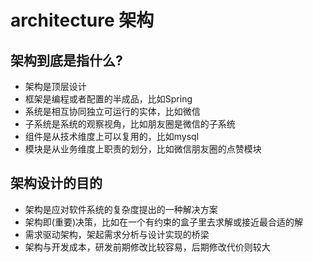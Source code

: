 # architecture 架构

## 架构到底是指什么?
* 架构是顶层设计
* 框架是编程或者配置的半成品，比如Spring
* 系统是相互协同独立可运行的实体，比如微信
* 子系统是系统的观察视角，比如朋友圈是微信的子系统
* 组件是从技术维度上可以复用的，比如mysql
* 模块是从业务维度上职责的划分，比如微信朋友圈的点赞模块


## 架构设计的目的
* 架构是应对软件系统的复杂度提出的一种解决方案
* 架构即(重要)决策，比如在一个有约束的盒子里去求解或接近最合适的解
* 需求驱动架构，架起需求分析与设计实现的桥梁
* 架构与开发成本，研发前期修改比较容易，后期修改代价则较大